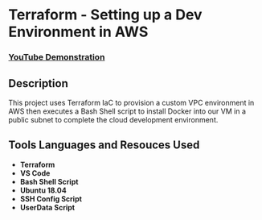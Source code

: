 <h1>Terraform - Setting up a Dev Environment in AWS</h1>

 ### [YouTube Demonstration](https://www.youtube.com/watch?v=iRaai1IBlB0&t=142s)

<h2>Description</h2>
This project uses Terraform IaC to provision a custom VPC environment in AWS then executes a Bash Shell script to install Docker into our VM in a public subnet to complete the cloud development environment. 
<br />


<h2>Tools Languages and Resouces Used</h2>

- <b>Terraform</b> 
- <b>VS Code</b>
- <b>Bash Shell Script</b>
- <b>Ubuntu 18.04</b>
- <b>SSH Config Script</b>
- <b>UserData Script</b>

<!--
<h2>Program walk-through:</h2>

<p align="center">
Launch the utility: <br/>
<img src="https://i.imgur.com/62TgaWL.png" height="80%" width="80%" alt="Disk Sanitization Steps"/>
<br />
<br />
Select the disk:  <br/>
<img src="https://i.imgur.com/tcTyMUE.png" height="80%" width="80%" alt="Disk Sanitization Steps"/>
<br />
<br />
Enter the number of passes: <br/>
<img src="https://i.imgur.com/nCIbXbg.png" height="80%" width="80%" alt="Disk Sanitization Steps"/>
<br />
<br />
Confirm your selection:  <br/>
<img src="https://i.imgur.com/cdFHBiU.png" height="80%" width="80%" alt="Disk Sanitization Steps"/>
<br />
<br />
Wait for process to complete (may take some time):  <br/>
<img src="https://i.imgur.com/JL945Ga.png" height="80%" width="80%" alt="Disk Sanitization Steps"/>
<br />
<br />
Sanitization complete:  <br/>
<img src="https://i.imgur.com/K71yaM2.png" height="80%" width="80%" alt="Disk Sanitization Steps"/>
<br />
<br />
Observe the wiped disk:  <br/>
<img src="https://i.imgur.com/AeZkvFQ.png" height="80%" width="80%" alt="Disk Sanitization Steps"/>
</p>

 ```diff
- text in red
+ text in green
! text in orange
# text in gray
@@ text in purple (and bold)@@
```
--!>

